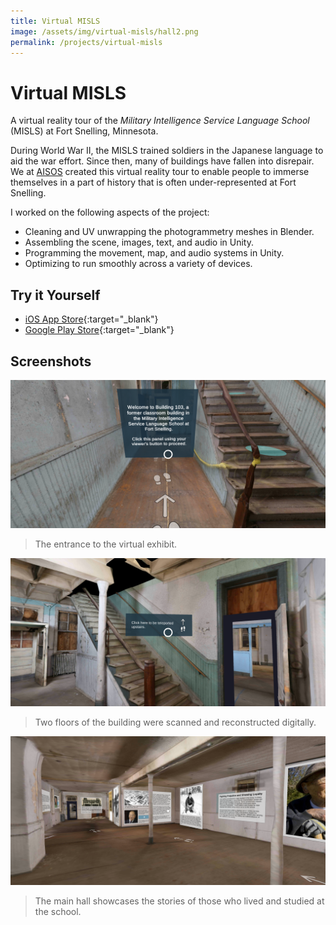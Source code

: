 ```yaml
---
title: Virtual MISLS
image: /assets/img/virtual-misls/hall2.png
permalink: /projects/virtual-misls
---
```


# Virtual MISLS

A virtual reality tour of the *Military Intelligence Service Language School* (MISLS) at Fort Snelling, Minnesota.

During World War II, the MISLS trained soldiers in the Japanese language to aid the war effort. Since then, many of buildings have fallen into disrepair. We at [AISOS](http://aisos.umn.edu/) created this virtual reality tour to enable people to immerse themselves in a part of history that is often under-represented at Fort Snelling.

I worked on the following aspects of the project:
- Cleaning and UV unwrapping the photogrammetry meshes in Blender.
- Assembling the scene, images, text, and audio in Unity.
- Programming the movement, map, and audio systems in Unity.
- Optimizing to run smoothly across a variety of devices.

## Try it Yourself

- [iOS App Store](https://apps.apple.com/us/app/id1434870165){:target="_blank"}
- [Google Play Store](https://play.google.com/store/apps/details?id=com.aisos.virtualmisls){:target="_blank"}

## Screenshots

![entrance](/assets/img/virtual-misls/entrance.png)
> The entrance to the virtual exhibit.

![upstairss](/assets/img/virtual-misls/upstairs.png)
> Two floors of the building were scanned and reconstructed digitally.

![hall](/assets/img/virtual-misls/hall.png)
> The main hall showcases the stories of those who lived and studied at the school.
